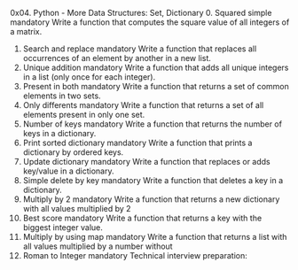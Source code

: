 0x04. Python - More Data Structures: Set, Dictionary
0. Squared simple
mandatory
Write a function that computes the square value of all integers of a matrix.
1. Search and replace
mandatory
Write a function that replaces all occurrences of an element by another in a new list.
2. Unique addition
mandatory
Write a function that adds all unique integers in a list (only once for each integer).
3. Present in both
mandatory
Write a function that returns a set of common elements in two sets.
4. Only differents
mandatory
Write a function that returns a set of all elements present in only one set.
5. Number of keys
mandatory
Write a function that returns the number of keys in a dictionary.
6. Print sorted dictionary
mandatory
Write a function that prints a dictionary by ordered keys.
7. Update dictionary
mandatory
Write a function that replaces or adds key/value in a dictionary.
8. Simple delete by key
mandatory
Write a function that deletes a key in a dictionary.
9. Multiply by 2
mandatory
Write a function that returns a new dictionary with all values multiplied by 2
10. Best score
mandatory
Write a function that returns a key with the biggest integer value.
11. Multiply by using map
mandatory
Write a function that returns a list with all values multiplied by a number without
2. Roman to Integer
mandatory
Technical interview preparation:
